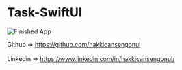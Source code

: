 # Task-SwiftUI

 ![Finished App](https://github.com/hakkicansengonul/images/blob/master/TaskNormal2.gif)  
 
Github => https://github.com/hakkicansengonul <br><br>
Linkedin => https://www.linkedin.com/in/hakkicansengonul/
